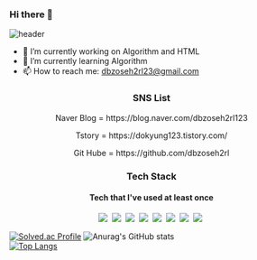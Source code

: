 ### Hi there 👋

<!--
**dbzoseh2rl/dbzoseh2rl** is a ✨ _special_ ✨ repository because its `README.md` (this file) appears on your GitHub profile.

Here are some ideas to get you started:
- 😄 Pronouns: ...
- ⚡ Fun fact: ...
- 👯 I’m looking to collaborate on ...
- 🤔 I’m looking for help with ...
- 💬 Ask me about ...
        "idx": 27,
        "color": "42564F",
        "text": "C0EB6A",
        "textBg": "f7f5f5

-->

![header](https://capsule-render.vercel.app/api?type=waving&height=300&section=header&text=Do&nbsp;Kyung&nbsp;Lee&fontSize=70&color=#e6e6fa)       
       
- 🔭 I’m currently working on Algorithm and HTML
- 🌱 I’m currently learning Algorithm
- 📫 How to reach me: dbzoseh2rl23@gmail.com

<h3 align="center"> SNS List</h3>
<p align = "center">
        <p align = "center"> Naver Blog = https://blog.naver.com/dbzoseh2rl123</p>
        <p align = "center"> Tstory = https://dokyung123.tistory.com/</p>
        <p align = "center"> Git Hube = https://github.com/dbzoseh2rl </p>
</p>

<h3 align="center">Tech Stack </h3>
<h4 align="center">Tech that I've used at least once</h4>

<p align = "center">
        <img src="https://img.shields.io/badge/Python-3776AB?style=flat-square&logo=Python&logoColor=white"/></a>&nbsp 
        <img src="https://img.shields.io/badge/C-A8B9CC?style=flat-square&logo=C&logoColor=white"/></a>&nbsp 
        <img src="https://img.shields.io/badge/C++-00599C?style=flat-square&logo=C%2B%2B&logoColor=white"/></a>&nbsp 
        <img src="https://img.shields.io/badge/HTML5-E34F26?style=flat-square&logo=HTML5&logoColor=white"/></a>&nbsp 
        <img src="https://img.shields.io/badge/CSS3-1572B6?style=flat-square&logo=CSS3&logoColor=white"/></a>&nbsp 
        <img src="https://img.shields.io/badge/Visual Studio-5C2D91?style=flat-square&logo=Visual Studio&logoColor=white"/></a>&nbsp 
        <img src="https://img.shields.io/badge/Visual Studio Code-007ACC?style=flat-square&logo=Visual Studio Code&logoColor=white"/></a>&nbsp
        <img src="https://img.shields.io/badge/PyCharm-000000?style=flat-square&logo=PyCharm&logoColor=white"/></a>&nbsp
</p>

[![Solved.ac Profile](http://mazassumnida.wtf/api/v2/generate_badge?boj=ehrud25)](https://solved.ac/ehrud25/)
![Anurag's GitHub stats](https://github-readme-stats.vercel.app/api?username=dbzoseh2rl&show_icons=true&theme=dark) <br>
[![Top Langs](https://github-readme-stats.vercel.app/api/top-langs/?username=dbzoseh2rl)](https://github.com/anuraghazra/github-readme-stats)<br>

